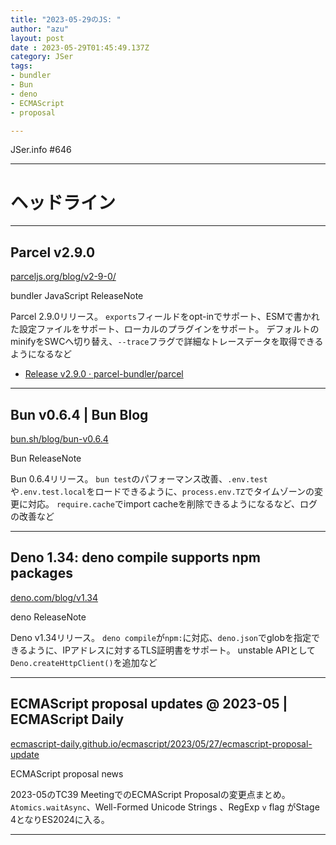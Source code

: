 ```yaml
---
title: "2023-05-29のJS: "
author: "azu"
layout: post
date : 2023-05-29T01:45:49.137Z
category: JSer
tags:
- bundler
- Bun
- deno
- ECMAScript
- proposal

---
```


JSer.info #646

----

<h1 class="site-genre">ヘッドライン</h1>

----

## Parcel v2.9.0
[parceljs.org/blog/v2-9-0/](https://parceljs.org/blog/v2-9-0/ "Parcel v2.9.0")
<p class="jser-tags jser-tag-icon"><span class="jser-tag">bundler</span> <span class="jser-tag">JavaScript</span> <span class="jser-tag">ReleaseNote</span></p>

Parcel 2.9.0リリース。
`exports`フィールドをopt-inでサポート、ESMで書かれた設定ファイルをサポート、ローカルのプラグインをサポート。
デフォルトのminifyをSWCへ切り替え、`--trace`フラグで詳細なトレースデータを取得できるようになるなど

- [Release v2.9.0 · parcel-bundler/parcel](https://github.com/parcel-bundler/parcel/releases/tag/v2.9.0 "Release v2.9.0 · parcel-bundler/parcel")

----

## Bun v0.6.4 | Bun Blog
[bun.sh/blog/bun-v0.6.4](https://bun.sh/blog/bun-v0.6.4 "Bun v0.6.4 | Bun Blog")
<p class="jser-tags jser-tag-icon"><span class="jser-tag">Bun</span> <span class="jser-tag">ReleaseNote</span></p>

Bun 0.6.4リリース。
`bun test`のパフォーマンス改善、`.env.test`や`.env.test.local`をロードできるように、`process.env.TZ`でタイムゾーンの変更に対応。
`require.cache`でimport cacheを削除できるようになるなど、ログの改善など


----

## Deno 1.34: deno compile supports npm packages
[deno.com/blog/v1.34](https://deno.com/blog/v1.34 "Deno 1.34: deno compile supports npm packages")
<p class="jser-tags jser-tag-icon"><span class="jser-tag">deno</span> <span class="jser-tag">ReleaseNote</span></p>

Deno v1.34リリース。
`deno compile`が`npm:`に対応、`deno.json`でglobを指定できるように、IPアドレスに対するTLS証明書をサポート。
unstable APIとして `Deno.createHttpClient()`を追加など


----

## ECMAScript proposal updates @ 2023-05 | ECMAScript Daily
[ecmascript-daily.github.io/ecmascript/2023/05/27/ecmascript-proposal-update](https://ecmascript-daily.github.io/ecmascript/2023/05/27/ecmascript-proposal-update "ECMAScript proposal updates @ 2023-05 | ECMAScript Daily")
<p class="jser-tags jser-tag-icon"><span class="jser-tag">ECMAScript</span> <span class="jser-tag">proposal</span> <span class="jser-tag">news</span></p>

2023-05のTC39 MeetingでのECMAScript Proposalの変更点まとめ。
`Atomics.waitAsync`、Well-Formed Unicode Strings 、RegExp `v` flag がStage 4となりES2024に入る。


----
